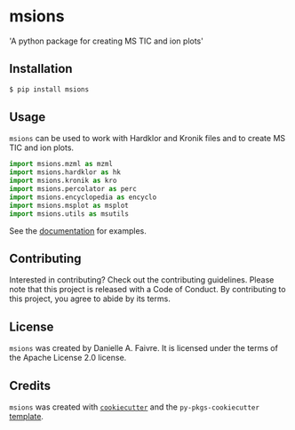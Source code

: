 # msions

'A python package for creating MS TIC and ion plots'

## Installation

```bash
$ pip install msions
```

## Usage
`msions` can be used to work with Hardklor and Kronik files and to create MS TIC and ion plots.

```python
import msions.mzml as mzml
import msions.hardklor as hk
import msions.kronik as kro
import msions.percolator as perc
import msions.encyclopedia as encyclo
import msions.msplot as msplot
import msions.utils as msutils
```

See the [documentation](https://msions.readthedocs.io/en/latest/index.html) for examples.

## Contributing

Interested in contributing? Check out the contributing guidelines. Please note that this project is released with a Code of Conduct. By contributing to this project, you agree to abide by its terms.

## License

`msions` was created by Danielle A. Faivre. It is licensed under the terms of the Apache License 2.0 license.

## Credits

`msions` was created with [`cookiecutter`](https://cookiecutter.readthedocs.io/en/latest/) and the `py-pkgs-cookiecutter` [template](https://github.com/py-pkgs/py-pkgs-cookiecutter).
